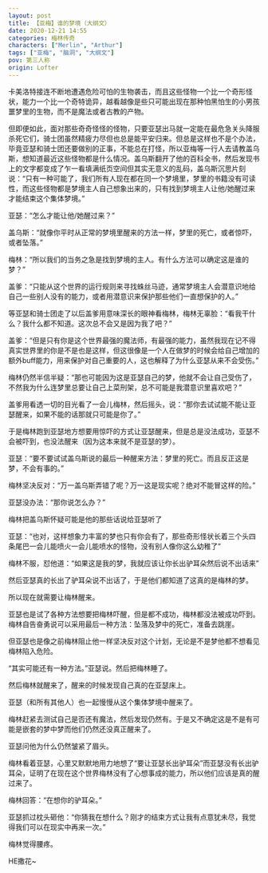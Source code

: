 ```yaml
---
layout: post
title: 【亚梅】谁的梦境（大纲文）
date: 2020-12-21 14:55
categories: 梅林传奇
characters: ["Merlin", "Arthur"]
tags: ["亚梅", "脑洞", "大纲文"]
pov: 第三人称
origin: Lofter
---
```


卡美洛特接连不断地遭遇危险可怕的生物袭击，而且这些怪物一个比一个奇形怪状，能力一个比一个奇特诡异，越看越像是些只可能出现在那种怕黑怕生的小男孩噩梦里的生物，而不是魔法或者古教的产物。

但即便如此，面对那些奇奇怪怪的怪物，只要亚瑟出马就一定能在最危急关头降服杀死它们，骑士团虽然精疲力尽但也总是能平安归来。但总是这样也不是个办法，毕竟亚瑟和骑士团还要做别的正事，不能总在打怪，所以亚梅等一行人去请教盖乌斯，想知道最近这些怪物都是什么情况。盖乌斯翻开了他的百科全书，然后发现书上的文字都变成了乍一看填满纸页空间但其实无意义的乱码，盖乌斯沉思片刻说：“只有一种可能了，我们所有人现在都在同一个梦境里，梦里的书籍没有可读性，而这些怪物都是梦境主人自己想象出来的，只有找到梦境主人让他/她醒过来才能结束这个集体梦境。”

亚瑟：“怎么才能让他/她醒过来？”

盖乌斯：“就像你平时从正常的梦境里醒来的方法一样，梦里的死亡，或者惊吓，或者坠落。”

梅林：“所以我们的当务之急是找到梦境的主人。有什么方法可以确定这是谁的梦？”

盖爹：“只能从这个世界的运行规则来寻找蛛丝马迹，通常梦境主人会潜意识地给自己一些别人没有的能力，或者用潜意识来保护那些他们一直想保护的人。”

等亚瑟和骑士团走了以后盖爹用意味深长的眼神看梅林，梅林无辜脸：“看我干什么？我什么都不知道。这次总不会又是因为我了吧？”

盖爹：“但是只有你是这个世界最强的魔法师，有最强的能力，虽然我现在记不得真实世界里的你是不是也是这样，但这很像是一个人在做梦的时候会给自己增加的额外buff能力，用来保护对自己重要的人，这也解释了为什么亚瑟从来不会受伤。”

梅林仍然半信半疑：“那也可能因为这是亚瑟自己的梦，他就不会让自己受伤了，不然我为什么连梦里总要让自己上菜刑架，总不可能是我潜意识里喜欢吧？”

盖爹用看透一切的目光看了一会儿梅林，然后摇头，说：“那你去试试能不能让亚瑟醒来，如果不能的话那就只可能是你了。”

于是梅林跑到亚瑟地方想要用惊吓的方式让亚瑟醒来，但是总是没法成功，亚瑟不会被吓到，也没法醒来（因为这本来就不是亚瑟的梦）。

亚瑟：“要不要试试盖乌斯说的最后一种醒来方法：梦里的死亡。而且反正这是梦，不会有事的。”

梅林坚决反对：“万一盖乌斯弄错了呢？万一这是现实呢？绝对不能冒这样的险。”

亚瑟没办法：“那你说怎么办？”

梅林把盖乌斯怀疑可能是他的那些话说给亚瑟听了

亚瑟：“也对，这样想象力丰富的梦也只有你会有了，那些奇形怪状长着三个头四条尾巴一会儿能喷火一会儿能喷水的怪物，没有别人像你这么幼稚了”

梅林不服，怼他道：“如果这是我的梦，我就应该让你长出驴耳朵然后说不出话来”

然后亚瑟真的长出了驴耳朵说不出话了，于是他们都知道了这真的是梅林的梦。

所以现在就需要让梅林醒来。

亚瑟也是试了各种方法想要把梅林吓醒，但是都不成功，梅林都没法被成功吓到。梅林自告奋勇说可以采用最后一种方法：坠落及梦中的死亡，准备去跳崖。

但亚瑟也是像之前梅林阻止他一样坚决反对这个计划，无论是不是梦他都不想看见梅林陷入危险。

“其实可能还有一种方法。”亚瑟说。然后把梅林睡了。

然后梅林就醒来了，醒来的时候发现自己真的在亚瑟床上。

亚瑟（和所有其他人）也一起慢慢从这个集体梦境中醒来了。

梅林赶紧去测试自己是否还有魔法，然后发现仍然有。于是又不确定这是不是有可能是嵌套的梦中梦而他们仍然还没真正醒来了。

亚瑟问他为什么仍然皱紧了眉头。

梅林看着亚瑟，心里又默默地用力地想了“要让亚瑟长出驴耳朵”而亚瑟没有长出驴耳朵，证明了在现在这个世界梅林没有了心想事成的能力，所以他们应该是真的醒过来了。

梅林回答：“在想你的驴耳朵。”

亚瑟抓过枕头砸他：“你猜我在想什么？刚才的结束方式让我有点意犹未尽，我觉得我们可以在现实中再来一次。”

梅林觉得腰疼。

HE撒花~
